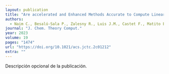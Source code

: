 ```yaml
---
layout: publication
title: "Are accelerated and Enhanced Methods Accurate to Compute Linear and Nonlinear Optical Properties?"
authors:
  - Naim C., Besalú-Sala P., Zalesny R., Luis J.M., Castet F., Matito E.
journal: "J. Chem. Theory Comput."
year: 2023
volume: 19
pages: "1474"
url: "https://doi.org/10.1021/acs.jctc.2c01212"
extra: ""
---
```


Descripción opcional de la publicación.
